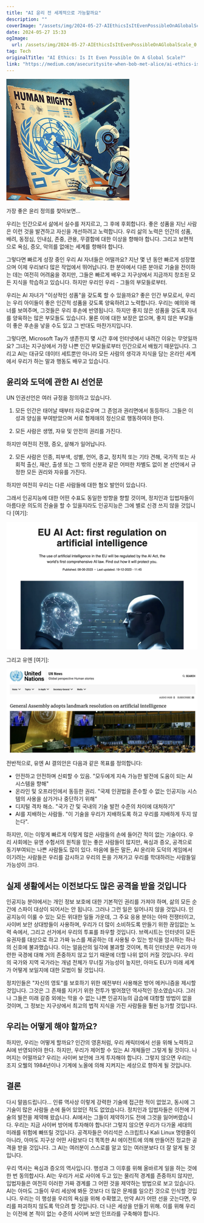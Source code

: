 ```yaml
---
title: "AI 윤리 전 세계적으로 가능할까요"
description: ""
coverImage: "/assets/img/2024-05-27-AIEthicsIsItEvenPossibleOnAGlobalScale_0.png"
date: 2024-05-27 15:33
ogImage:
  url: /assets/img/2024-05-27-AIEthicsIsItEvenPossibleOnAGlobalScale_0.png
tag: Tech
originalTitle: "AI Ethics: Is It Even Possible On A Global Scale?"
link: "https://medium.com/asecuritysite-when-bob-met-alice/ai-ethics-is-it-even-possible-on-a-global-scale-c463f065b94d"
---
```



![Image](/assets/img/2024-05-27-AIEthicsIsItEvenPossibleOnAGlobalScale_0.png)

가장 좋은 윤리 정의를 찾아보면...

우리는 인간으로서 삶에서 실수를 저지르고, 그 후에 후회합니다. 좋은 성품을 지닌 사람은 이런 것을 발견하고 자신을 개선하려고 노력합니다. 우리 삶의 노력은 인간의 성품, 배려, 동정심, 인내심, 존중, 관용, 무결함에 대한 이상을 향해야 합니다. 그리고 보편적으로 욕심, 증오, 악의를 없애는 세계를 향해야 합니다.

그렇다면 빠르게 성장 중인 우리 AI 자녀들은 어떨까요? 지난 몇 년 동안 빠르게 성장했으며 이제 우리보다 많은 작업에서 뛰어납니다. 한 분야에서 다른 분야로 기술을 전이하는 데는 여전히 어려움을 겪지만, 그들은 빠르게 배우고 지구상에서 지금까지 창조된 모든 지식을 학습하고 있습니다. 하지만 우리인 우리 - 그들의 부모들로부터.


<div class="content-ad"></div>

우리는 AI 자녀가 "이상적인 성품"을 갖도록 할 수 있을까요? 좋은 인간 부모로서, 우리는 우리 아이들이 좋은 인간적 성품을 갖도록 양육하려고 노력합니다. 우리는 예의와 매너를 보여주며, 그것들은 우리 후손에 반영됩니다. 하지만 좋지 않은 성품을 갖도록 자녀를 양육하는 많은 부모들도 있습니다. 물론 이에 대한 보장은 없으며, 좋지 않은 부모들이 좋은 후손을 낳을 수도 있고 그 반대도 마찬가지입니다.

그렇다면, Microsoft Tay가 생존한지 몇 시간 후에 인터넷에서 내려간 이유는 무엇일까요? 그녀는 지구상에서 가장 나쁜 인간 부모들로부터 인간으로서 배웠기 때문입니다. 그리고 AI는 대규모 데이터 세트뿐만 아니라 모든 사람의 생각과 지식을 담는 온라인 세계에서 우리가 하는 말과 행동도 배우고 있습니다.

## 윤리와 도덕에 관한 AI 선언문

UN 인권선언은 여러 규정을 정의하고 있습니다.

<div class="content-ad"></div>

1. 모든 인간은 태어날 때부터 자유로우며 그 존엄과 권리면에서 동등하다. 그들은 이성과 양심을 부여받았으며 서로 형제애의 정신으로 행동하여야 한다.

2. 모든 사람은 생명, 자유 및 안전의 권리를 가진다.

하지만 여전히 전쟁, 증오, 살해가 일어납니다.

2. 모든 사람은 인종, 피부색, 성별, 언어, 종교, 정치적 또는 기타 견해, 국가적 또는 사회적 출신, 재산, 출생 또는 그 밖의 신분과 같은 어떠한 차별도 없이 본 선언에서 규정한 모든 권리와 자유를 가진다.

<div class="content-ad"></div>

하지만 여전히 우리는 다른 사람들에 대한 혐오 발언이 있습니다.

그래서 인공지능에 대한 어떤 수표도 동일한 방향을 향할 것이며, 정치인과 입법자들이 아름다운 의도의 진술을 할 수 있을지라도 인공지능은 그에 별로 신경 쓰지 않을 것입니다 [여기]:

![이미지](/assets/img/2024-05-27-AIEthicsIsItEvenPossibleOnAGlobalScale_1.png)

그리고 유엔 [여기]:

<div class="content-ad"></div>

<img src="/assets/img/2024-05-27-AIEthicsIsItEvenPossibleOnAGlobalScale_2.png" />

전반적으로, 유엔 AI 결의안은 다음과 같은 목표를 정의합니다:

- 안전하고 안전하며 신뢰할 수 있음. "모두에게 지속 가능한 발전에 도움이 되는 AI 시스템을 향해"
- 온라인 및 오프라인에서 동등한 권리. "국제 인권법을 준수할 수 없는 인공지능 시스템의 사용을 삼가거나 중단하기 위해"
- 디지털 격차 해소. "국가 간 및 국내의 기술 발전 수준의 차이에 대처하기"
- AI를 지배하는 사람들. "이 기술을 우리가 지배하도록 하고 우리를 지배하게 두지 않는다".

하지만, 이는 이렇게 빠르게 이렇게 많은 사람들의 손에 들어간 적이 없는 기술이다. 우리 사회에는 유엔 수험서의 원칙을 믿는 좋은 사람들이 많지만, 욕심과 증오, 공격으로 동기부여되는 나쁜 사람들도 많이 있다. 마음에 들든 말든, AI 윤리와 도덕의 게임에서 이기려는 사람들은 우리를 감시하고 우리의 돈을 가져가고 우리를 학대하려는 사람들일 가능성이 크다.

<div class="content-ad"></div>

## 실제 생활에서는 이전보다도 많은 공격을 받을 것입니다

인공지능 분야에서는 개인 정보 보호에 대한 기본적인 권리를 가져야 하며, 삶의 모든 순간에 스파이 대상이 되어서는 안 됩니다. 그러나 그런 일은 일어나지 않을 것입니다. 인공지능이 이룰 수 있는 모든 위대한 일들 가운데, 그 주요 응용 분야는 아마 전쟁터이고, 사이버 보안 상대방들이 사용하며, 우리가 더 많이 소비하도록 만들기 위한 끊임없는 노력 속에서, 그리고 선거에서 우리의 투표를 좌우할 것입니다. 브렉시트는 인터넷이 모든 유권자를 대상으로 하고 가짜 뉴스를 제공하는 데 사용될 수 있는 방식을 암시하는 하나의 신호에 불과했습니다. 이는 얼음산의 일각에 불과할 것이며, 특히 인터넷은 우리가 마련한 국경에 대해 거의 존중하지 않고 있기 때문에 더할 나위 없이 커질 것입니다. 우리의 국가와 지역 국가라는 개념 전체가 무너질 가능성이 높지만, 아마도 EU가 미래 세계가 어떻게 보일지에 대한 모범이 될 것입니다.

정치인들은 "자신의 영토"를 보호하기 위한 예전부터 사용해온 방어 메커니즘을 제시할 것입니다. 그것은 그 존재를 지키기 위한 전투가 벌어졌던 역사적인 장소였습니다. 그러나 그들은 미래 갈증 외에는 막을 수 없는 나쁜 인공지능의 급습에 대항할 방법이 없을 것이며, 그 정보는 지구상에서 최고의 법적 지식을 가진 사람들을 훨씬 능가할 것입니다.

## 우리는 어떻게 해야 할까요?

<div class="content-ad"></div>

하지만, 우리는 어떻게 할까요? 인간의 영혼처럼, 우리 캐릭터에서 선을 위해 노력하고 AI에 반영되어야 한다. 하지만, 우리가 제어할 수 있는 AI 개체들만 그렇게 될 것이다. 나머지는 어떨까요? 우리는 사이버 보안에 크게 투자해야 합니다. 그렇지 않으면 우리는 조지 오웰의 1984년이나 기계에 노올에 의해 지켜지는 세상으로 향하게 될 것입니다.

## 결론

다시 말씀드립니다... 인류 역사상 이렇게 강력한 기술에 접근한 적이 없었고, 동시에 그 기술이 많은 사람들 손에 들어 있었던 적도 없었습니다. 정치인과 입법자들은 이전에 기술의 발전을 제약해 왔습니다. AI에서는 그들이 제약하기도 전에 그것을 잃어버렸습니다. 우리는 지금 사이버 방어에 투자해야 합니다! 그렇지 않으면 우리가 다가올 세대의 미래를 위험에 빠뜨릴 것입니다. 공격자들은 어리석은 스크립트나 Kali Linux 명령줄이 아니라, 아마도 지구상 어떤 사람보다 더 똑똑한 AI 에이전트에 의해 만들어진 정교한 공격을 받을 것입니다. 그 AI는 여러분이 스스로를 알고 있는 여러분보다 더 잘 알게 될 것입니다.

우리 역사는 욕심과 증오의 역사입니다. 행성과 그 이후를 위해 올바르게 일을 하는 것에 한 번 동의합시다. AI는 우리가 서로 사이에 두고 있는 물리적 경계를 존중하지 않지만, 입법자들은 여전히 이러한 가짜 경계를 그 어떤 것을 제약하는 방법으로 보고 있습니다. AI는 아마도 그들이 우리 세상에 봐둔 것보다 더 많은 문제를 일으킨 것으로 인식할 것입니다. 우리는 이 행성을 우리의 욕심을 위해 수확했고, 만약 AI가 어떤 선을 긋는다면, 우리를 파괴하지 않도록 막으려 할 것입니다. 더 나은 세상을 만들기 위해. 이를 위해 우리는 이전에 본 적이 없는 수준의 사이버 보안 인프라를 구축해야 합니다.
